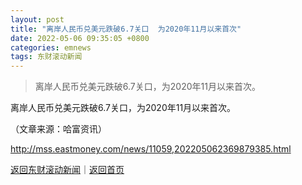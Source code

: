 ```yaml
---
layout: post
title: "离岸人民币兑美元跌破6.7关口  为2020年11月以来首次"
date: 2022-05-06 09:35:05 +0800
categories: emnews
tags: 东财滚动新闻
---
```

> 离岸人民币兑美元跌破6.7关口，为2020年11月以来首次。

<p>离岸人民币兑美元跌破6.7关口，为2020年11月以来首次。 </p><p class="em_media">（文章来源：哈富资讯）</p>

<http://mss.eastmoney.com/news/11059,202205062369879385.html>

[返回东财滚动新闻](//finews.withounder.com/emnews/)｜[返回首页](//finews.withounder.com/)